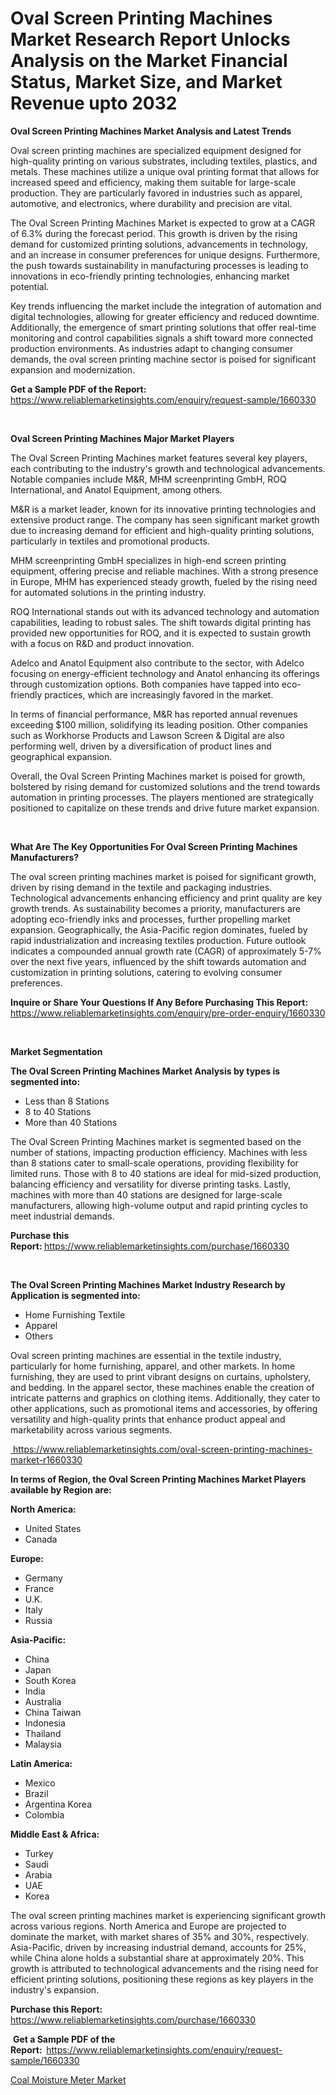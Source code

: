 <p><h1>Oval Screen Printing Machines Market Research Report Unlocks Analysis on the Market Financial Status, Market Size, and Market Revenue upto 2032</h1></p><p><strong>Oval Screen Printing Machines Market Analysis and Latest Trends</strong></p>
<p><p>Oval screen printing machines are specialized equipment designed for high-quality printing on various substrates, including textiles, plastics, and metals. These machines utilize a unique oval printing format that allows for increased speed and efficiency, making them suitable for large-scale production. They are particularly favored in industries such as apparel, automotive, and electronics, where durability and precision are vital.</p><p>The Oval Screen Printing Machines Market is expected to grow at a CAGR of 6.3% during the forecast period. This growth is driven by the rising demand for customized printing solutions, advancements in technology, and an increase in consumer preferences for unique designs. Furthermore, the push towards sustainability in manufacturing processes is leading to innovations in eco-friendly printing technologies, enhancing market potential. </p><p>Key trends influencing the market include the integration of automation and digital technologies, allowing for greater efficiency and reduced downtime. Additionally, the emergence of smart printing solutions that offer real-time monitoring and control capabilities signals a shift toward more connected production environments. As industries adapt to changing consumer demands, the oval screen printing machine sector is poised for significant expansion and modernization.</p></p>
<p><strong>Get a Sample PDF of the Report:&nbsp;</strong> <a href="https://www.reliablemarketinsights.com/enquiry/request-sample/1660330?utm_campaign=2137&utm_medium=2&utm_source=Github&utm_content=ia&utm_term=20022025&utm_id=oval-screen-printing-machines">https://www.reliablemarketinsights.com/enquiry/request-sample/1660330</a></p>
<p>&nbsp;</p>
<p><strong>Oval Screen Printing Machines Major Market Players</strong></p>
<p><p>The Oval Screen Printing Machines market features several key players, each contributing to the industry's growth and technological advancements. Notable companies include M&R, MHM screenprinting GmbH, ROQ International, and Anatol Equipment, among others.</p><p>M&R is a market leader, known for its innovative printing technologies and extensive product range. The company has seen significant market growth due to increasing demand for efficient and high-quality printing solutions, particularly in textiles and promotional products.</p><p>MHM screenprinting GmbH specializes in high-end screen printing equipment, offering precise and reliable machines. With a strong presence in Europe, MHM has experienced steady growth, fueled by the rising need for automated solutions in the printing industry.</p><p>ROQ International stands out with its advanced technology and automation capabilities, leading to robust sales. The shift towards digital printing has provided new opportunities for ROQ, and it is expected to sustain growth with a focus on R&D and product innovation.</p><p>Adelco and Anatol Equipment also contribute to the sector, with Adelco focusing on energy-efficient technology and Anatol enhancing its offerings through customization options. Both companies have tapped into eco-friendly practices, which are increasingly favored in the market.</p><p>In terms of financial performance, M&R has reported annual revenues exceeding $100 million, solidifying its leading position. Other companies such as Workhorse Products and Lawson Screen & Digital are also performing well, driven by a diversification of product lines and geographical expansion.</p><p>Overall, the Oval Screen Printing Machines market is poised for growth, bolstered by rising demand for customized solutions and the trend towards automation in printing processes. The players mentioned are strategically positioned to capitalize on these trends and drive future market expansion.</p></p>
<p>&nbsp;</p>
<p><strong>What Are The Key Opportunities For Oval Screen Printing Machines Manufacturers?</strong></p>
<p><p>The oval screen printing machines market is poised for significant growth, driven by rising demand in the textile and packaging industries. Technological advancements enhancing efficiency and print quality are key growth trends. As sustainability becomes a priority, manufacturers are adopting eco-friendly inks and processes, further propelling market expansion. Geographically, the Asia-Pacific region dominates, fueled by rapid industrialization and increasing textiles production. Future outlook indicates a compounded annual growth rate (CAGR) of approximately 5-7% over the next five years, influenced by the shift towards automation and customization in printing solutions, catering to evolving consumer preferences.</p></p>
<p><strong>Inquire or Share Your Questions If Any Before Purchasing This Report:</strong> <a href="https://www.reliablemarketinsights.com/enquiry/pre-order-enquiry/1660330?utm_campaign=2137&utm_medium=2&utm_source=Github&utm_content=ia&utm_term=20022025&utm_id=oval-screen-printing-machines">https://www.reliablemarketinsights.com/enquiry/pre-order-enquiry/1660330</a></p>
<p>&nbsp;</p>
<p><strong>Market Segmentation</strong></p>
<p><strong>The Oval Screen Printing Machines Market Analysis by types is segmented into:</strong></p>
<p><ul><li>Less than 8 Stations</li><li>8 to 40 Stations</li><li>More than 40 Stations</li></ul></p>
<p><p>The Oval Screen Printing Machines market is segmented based on the number of stations, impacting production efficiency. Machines with less than 8 stations cater to small-scale operations, providing flexibility for limited runs. Those with 8 to 40 stations are ideal for mid-sized production, balancing efficiency and versatility for diverse printing tasks. Lastly, machines with more than 40 stations are designed for large-scale manufacturers, allowing high-volume output and rapid printing cycles to meet industrial demands.</p></p>
<p><strong>Purchase this Report:&nbsp;</strong><a href="https://www.reliablemarketinsights.com/purchase/1660330?utm_campaign=2137&utm_medium=2&utm_source=Github&utm_content=ia&utm_term=20022025&utm_id=oval-screen-printing-machines">https://www.reliablemarketinsights.com/purchase/1660330</a></p>
<p>&nbsp;</p>
<p><strong>The Oval Screen Printing Machines Market Industry Research by Application is segmented into:</strong></p>
<p><ul><li>Home Furnishing Textile</li><li>Apparel</li><li>Others</li></ul></p>
<p><p>Oval screen printing machines are essential in the textile industry, particularly for home furnishing, apparel, and other markets. In home furnishing, they are used to print vibrant designs on curtains, upholstery, and bedding. In the apparel sector, these machines enable the creation of intricate patterns and graphics on clothing items. Additionally, they cater to other applications, such as promotional items and accessories, by offering versatility and high-quality prints that enhance product appeal and marketability across various segments.</p></p>
<p><a href="https://www.reliablemarketinsights.com/oval-screen-printing-machines-market-r1660330?utm_campaign=2137&utm_medium=2&utm_source=Github&utm_content=ia&utm_term=20022025&utm_id=oval-screen-printing-machines">&nbsp;https://www.reliablemarketinsights.com/oval-screen-printing-machines-market-r1660330</a></p>
<p><strong>In terms of Region, the Oval Screen Printing Machines Market Players available by Region are:</strong></p>
<p>
    <p> <strong> North America: </strong>
        <ul>
            <li>United States</li>
            <li>Canada</li>
        </ul>
        </p> 
    <p> <strong> Europe: </strong>
        <ul>
            <li>Germany</li>
            <li>France</li>
            <li>U.K.</li>
            <li>Italy</li>
            <li>Russia</li>
        </ul>
        </p> 
    <p> <strong> Asia-Pacific: </strong>
        <ul>
            <li>China</li>
            <li>Japan</li>
            <li>South Korea</li>
            <li>India</li>
            <li>Australia</li>
            <li>China Taiwan</li>
            <li>Indonesia</li>
            <li>Thailand</li>
            <li>Malaysia</li>
        </ul>
        </p> 
    <p> <strong> Latin America: </strong>
        <ul>
            <li>Mexico</li>
            <li>Brazil</li>
            <li>Argentina Korea</li>
            <li>Colombia</li>
        </ul>
        </p> 
    <p> <strong> Middle East & Africa: </strong>
        <ul>
            <li>Turkey</li>
            <li>Saudi</li>
            <li>Arabia</li>
            <li>UAE</li>
            <li>Korea</li>
        </ul>
    </p>
    </p>
<p><p>The oval screen printing machines market is experiencing significant growth across various regions. North America and Europe are projected to dominate the market, with market shares of 35% and 30%, respectively. Asia-Pacific, driven by increasing industrial demand, accounts for 25%, while China alone holds a substantial share at approximately 20%. This growth is attributed to technological advancements and the rising need for efficient printing solutions, positioning these regions as key players in the industry's expansion.</p></p>
<p><strong>Purchase this Report: </strong><a href="https://www.reliablemarketinsights.com/purchase/1660330?utm_campaign=2137&utm_medium=2&utm_source=Github&utm_content=ia&utm_term=20022025&utm_id=oval-screen-printing-machines">https://www.reliablemarketinsights.com/purchase/1660330</a></p>
<p>&nbsp;<strong>Get a Sample PDF of the Report:&nbsp;&nbsp;</strong><a href="https://www.reliablemarketinsights.com/enquiry/request-sample/1660330?utm_campaign=2137&utm_medium=2&utm_source=Github&utm_content=ia&utm_term=20022025&utm_id=oval-screen-printing-machines">https://www.reliablemarketinsights.com/enquiry/request-sample/1660330</a></p>
<p><strong></strong></p>
<p><p><a href="https://github.com/tamvrosiya/Market-Research-Report-List-6/blob/main/coal-moisture-meter-market.md?utm_campaign=2137&utm_medium=2&utm_source=Github&utm_content=ia&utm_term=20022025&utm_id=oval-screen-printing-machines">Coal Moisture Meter Market</a></p></p>